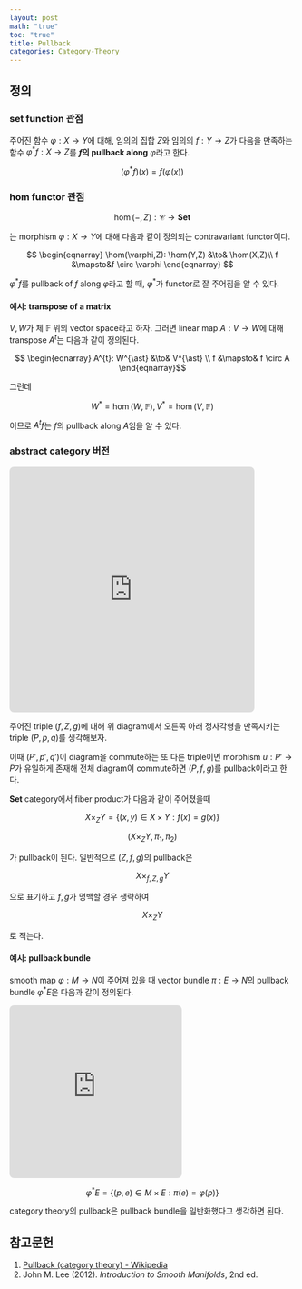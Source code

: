 ```yaml
---
layout: post
math: "true"
toc: "true"
title: Pullback
categories: Category-Theory
---
```

## 정의

### set function 관점

주어진 함수 ${ \varphi: X \to Y }$에 대해, 임의의 집합 ${ Z }$와 임의의 ${ f: Y \to Z }$가 다음을 만족하는 함수 ${ \varphi^{\ast}f:X \to Z }$를 **${ f }$의 pullback along** ${ \varphi }$라고 한다.

$$ (\varphi^{\ast}f)(x)=f( \varphi(x)) $$

### hom functor 관점

$$ \hom(-,Z): \mathcal{C} \to \mathbf{Set} $$

는 morphism ${ \varphi : X \to Y }$에 대해 다음과 같이 정의되는 contravariant functor이다.

$$ \begin{eqnarray} \hom(\varphi,Z): \hom(Y,Z) &\to& \hom(X,Z)\\ f &\mapsto&f \circ \varphi   \end{eqnarray} $$

${ \varphi^{\ast}f }$를 pullback of ${ f }$ along ${ \varphi}$라고 할 때, ${ \varphi^{\ast} }$가 functor로 잘 주어짐을 알 수 있다.

#### 예시: transpose of a matrix

${ V,W }$가 체 ${ \mathbb{F} }$ 위의 vector space라고 하자. 그러면 linear map  ${ A : V \to W }$에 대해 transpose ${ A^{t}}$는 다음과 같이 정의된다.

$$ \begin{eqnarray} A^{t}: W^{\ast} &\to& V^{\ast} \\ f &\mapsto& f \circ A \end{eqnarray}$$

그런데

$$ W^{\ast}= \hom(W,\mathbb{F}), V^{\ast}=\hom(V,\mathbb{F} ) $$

이므로 ${ A^{t}f }$는 ${ f }$의 pullback along ${ A }$임을 알 수 있다.

### abstract category 버전

<iframe class="quiver-embed" src="https://q.uiver.app/#q=WzAsNSxbMSwxLCJQIl0sWzIsMSwiWSJdLFsxLDIsIlgiXSxbMiwyLCJaIl0sWzAsMCwiUCciXSxbMCwyLCJwIiwyXSxbMSwzLCJnIl0sWzAsMSwicSJdLFsyLDMsImYiLDJdLFs0LDAsIlxcZXhpc3RzISB1IiwxLHsic3R5bGUiOnsiYm9keSI6eyJuYW1lIjoiZGFzaGVkIn19fV0sWzQsMiwicCciLDIseyJjdXJ2ZSI6Mn1dLFs0LDEsInEnIiwwLHsiY3VydmUiOi0yfV1d&embed" width="432" height="432" style="border-radius: 8px; border: none;"></iframe>

주어진 triple ${ (f,Z,g) }$에 대해 위 diagram에서 오른쪽 아래 정사각형을 만족시키는 triple ${ (P,p,q) }$를 생각해보자.

이때 ${ (P',p',q') }$이 diagram을 commute하는 또 다른 triple이면 morphism ${ u:P' \to P}$가 유일하게 존재해 전체 diagram이 commute하면 ${ (P,f,g) }$를 pullback이라고 한다.

**Set** category에서 fiber product가 다음과 같이 주어졌을때

$$ X \times_{Z} Y = \{ (x,y) \in X \times Y : f(x)=g(x) \} $$

$$ (X\times_{Z}Y, \pi_{1}, \pi_{2})$$

가 pullback이 된다. 일반적으로 ${ (Z,f,g) }$의 pullback은

$$ X \times_{f,Z,g} Y$$

으로 표기하고 ${ f,g }$가 명백할 경우 생략하여

$$ X \times_{Z} Y $$

로 적는다.

#### 예시: pullback bundle

smooth map ${ \varphi:M \to N }$이 주어져 있을 때 vector bundle ${ \pi : E \to N }$의 pullback bundle ${ \varphi^{\ast}E }$은 다음과 같이 정의된다.

<iframe class="quiver-embed" src="https://q.uiver.app/#q=WzAsNCxbMCwwLCJcXHZhcnBoaV57XFxhc3R9RSJdLFsxLDAsIkUiXSxbMCwxLCJNIl0sWzEsMSwiTiJdLFswLDIsIlxccGlfMSIsMl0sWzAsMSwiXFxwaV8yIl0sWzIsMywiRiIsMl0sWzEsMywiXFxwaSJdXQ==&embed" width="304" height="304" style="border-radius: 8px; border: none;"></iframe>

$$ \varphi^{\ast}E = \{ (p,e) \in M \times E: \pi(e)=\varphi(p) \} $$

category theory의 pullback은 pullback bundle을 일반화했다고 생각하면 된다.

## 참고문헌

1. [Pullback (category theory) - Wikipedia](https://en.wikipedia.org/wiki/Pullback_(category_theory))
1. John M. Lee (2012). *Introduction to Smooth Manifolds*, 2nd ed.